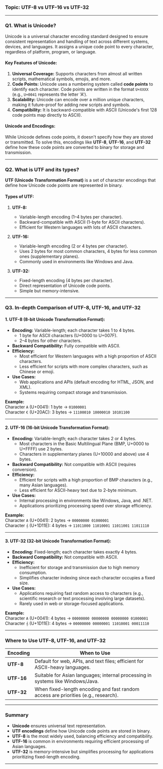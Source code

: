 ### **Topic: UTF-8 vs UTF-16 vs UTF-32**

---

### **Q1. What is Unicode?**
Unicode is a universal character encoding standard designed to ensure consistent representation and handling of text across different systems, devices, and languages. It assigns a unique code point to every character, regardless of platform, program, or language.

#### **Key Features of Unicode:**
1. **Universal Coverage:** Supports characters from almost all written scripts, mathematical symbols, emojis, and more.
2. **Code Points:** Unicode uses a numbering system called **code points** to identify each character. Code points are written in the format `U+XXXX` (e.g., `U+0041` represents the letter 'A').
3. **Scalability:** Unicode can encode over a million unique characters, making it future-proof for adding new scripts and symbols.
4. **Compatibility:** It is backward-compatible with ASCII (Unicode's first 128 code points map directly to ASCII).

#### **Unicode and Encodings:**
While Unicode defines code points, it doesn't specify how they are stored or transmitted. To solve this, encodings like **UTF-8**, **UTF-16**, and **UTF-32** define how these code points are converted to binary for storage and transmission.

---

### **Q2. What is UTF and its types?**
**UTF (Unicode Transformation Format)** is a set of character encodings that define how Unicode code points are represented in binary.

#### **Types of UTF:**
1. **UTF-8:**
   - Variable-length encoding (1–4 bytes per character).
   - Backward-compatible with ASCII (1-byte for ASCII characters).
   - Efficient for Western languages with lots of ASCII characters.

2. **UTF-16:**
   - Variable-length encoding (2 or 4 bytes per character).
   - Uses 2 bytes for most common characters, 4 bytes for less common ones (supplementary planes).
   - Commonly used in environments like Windows and Java.

3. **UTF-32:**
   - Fixed-length encoding (4 bytes per character).
   - Direct representation of Unicode code points.
   - Simple but memory-intensive.

---

### **Q3. In-depth Comparison of UTF-8, UTF-16, and UTF-32**

#### **1. UTF-8 (8-bit Unicode Transformation Format):**
- **Encoding:** Variable-length; each character takes 1 to 4 bytes.
  - 1 byte for ASCII characters (U+0000 to U+007F).
  - 2–4 bytes for other characters.
- **Backward Compatibility:** Fully compatible with ASCII.
- **Efficiency:** 
  - Most efficient for Western languages with a high proportion of ASCII characters.
  - Less efficient for scripts with more complex characters, such as Chinese or emoji.
- **Use Cases:**
  - Web applications and APIs (default encoding for HTML, JSON, and XML).
  - Systems requiring compact storage and transmission.

**Example:**  
Character `A` (U+0041): 1 byte → `01000001`  
Character `€` (U+20AC): 3 bytes → `11100010 10000010 10101100`

---

#### **2. UTF-16 (16-bit Unicode Transformation Format):**
- **Encoding:** Variable-length; each character takes 2 or 4 bytes.
  - Most characters in the Basic Multilingual Plane (BMP, U+0000 to U+FFFF) use 2 bytes.
  - Characters in supplementary planes (U+10000 and above) use 4 bytes.
- **Backward Compatibility:** Not compatible with ASCII (requires conversion).
- **Efficiency:** 
  - Efficient for scripts with a high proportion of BMP characters (e.g., many Asian languages).
  - Less efficient for ASCII-heavy text due to 2-byte minimum.
- **Use Cases:**
  - Internal processing in environments like Windows, Java, and .NET.
  - Applications prioritizing processing speed over storage efficiency.

**Example:**  
Character `A` (U+0041): 2 bytes → `00000000 01000001`  
Character `𝄞` (U+1D11E): 4 bytes → `11011000 11010001 11011001 11011110`

---

#### **3. UTF-32 (32-bit Unicode Transformation Format):**
- **Encoding:** Fixed-length; each character takes exactly 4 bytes.
- **Backward Compatibility:** Not compatible with ASCII.
- **Efficiency:**
  - Inefficient for storage and transmission due to high memory consumption.
  - Simplifies character indexing since each character occupies a fixed size.
- **Use Cases:**
  - Applications requiring fast random access to characters (e.g., scientific research or text processing involving large datasets).
  - Rarely used in web or storage-focused applications.

**Example:**  
Character `A` (U+0041): 4 bytes → `00000000 00000000 00000000 01000001`  
Character `𝄞` (U+1D11E): 4 bytes → `00000000 00000001 11010001 00011110`

---

### **Where to Use UTF-8, UTF-16, and UTF-32**

| **Encoding** | **When to Use**                                                                 |
|--------------|---------------------------------------------------------------------------------|
| **UTF-8**    | Default for web, APIs, and text files; efficient for ASCII-heavy languages.    |
| **UTF-16**   | Suitable for Asian languages; internal processing in systems like Windows/Java.|
| **UTF-32**   | When fixed-length encoding and fast random access are priorities (e.g., research). |

---

### **Summary**
- **Unicode** ensures universal text representation.
- **UTF encodings** define how Unicode code points are stored in binary.
- **UTF-8** is the most widely used, balancing efficiency and compatibility.  
- **UTF-16** is common in environments requiring efficient processing of Asian languages.  
- **UTF-32** is memory-intensive but simplifies processing for applications prioritizing fixed-length encoding.

---